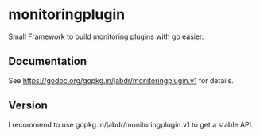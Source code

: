 # monitoringplugin
Small Framework to build monitoring plugins with go easier.

## Documentation

See https://godoc.org/gopkg.in/jabdr/monitoringplugin.v1 for details.

## Version

I recommend to use gopkg.in/jabdr/monitoringplugin.v1 to get a stable API.
